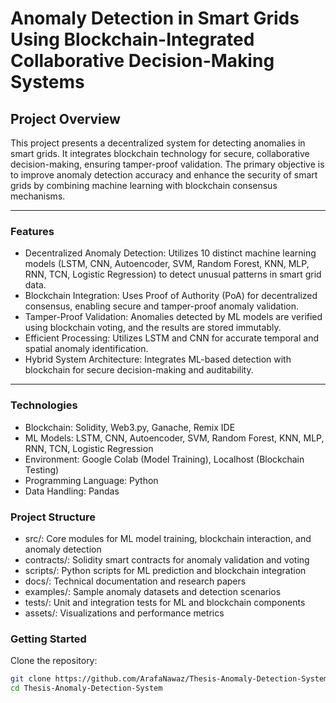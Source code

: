 # Anomaly Detection in Smart Grids Using Blockchain-Integrated Collaborative Decision-Making Systems  

## Project Overview  
This project presents a decentralized system for detecting anomalies in smart grids. It integrates blockchain technology for secure, collaborative decision-making, ensuring tamper-proof validation. The primary objective is to improve anomaly detection accuracy and enhance the security of smart grids by combining machine learning with blockchain consensus mechanisms.

---

###  Features  
- Decentralized Anomaly Detection: Utilizes 10 distinct machine learning models (LSTM, CNN, Autoencoder, SVM, Random Forest, KNN, MLP, RNN, TCN, Logistic Regression) to detect unusual patterns in smart grid data.  
- Blockchain Integration: Uses Proof of Authority (PoA) for decentralized consensus, enabling secure and tamper-proof anomaly validation.  
- Tamper-Proof Validation: Anomalies detected by ML models are verified using blockchain voting, and the results are stored immutably.  
- Efficient Processing: Utilizes LSTM and CNN for accurate temporal and spatial anomaly identification.  
- Hybrid System Architecture: Integrates ML-based detection with blockchain for secure decision-making and auditability.  

---

###  Technologies  
- Blockchain: Solidity, Web3.py, Ganache, Remix IDE  
- ML Models: LSTM, CNN, Autoencoder, SVM, Random Forest, KNN, MLP, RNN, TCN, Logistic Regression  
- Environment: Google Colab (Model Training), Localhost (Blockchain Testing)  
- Programming Language: Python  
- Data Handling: Pandas  



###  Project Structure  
- src/: Core modules for ML model training, blockchain interaction, and anomaly detection  
- contracts/: Solidity smart contracts for anomaly validation and voting  
- scripts/: Python scripts for ML prediction and blockchain integration  
- docs/: Technical documentation and research papers  
- examples/: Sample anomaly datasets and detection scenarios  
- tests/: Unit and integration tests for ML and blockchain components  
- assets/: Visualizations and performance metrics  



###  Getting Started  
 Clone the repository:  
   ```bash
   git clone https://github.com/ArafaNawaz/Thesis-Anomaly-Detection-System.git
   cd Thesis-Anomaly-Detection-System
